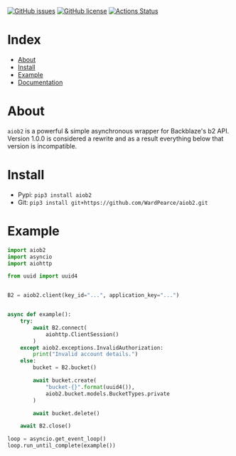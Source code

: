 [![GitHub issues](https://img.shields.io/github/issues/WardPearce/aiob2)](https://github.com/WardPearce/aiob2/issues)
[![GitHub license](https://img.shields.io/github/license/WardPearce/aiob2)](https://github.com/WardPearce/aiob2/blob/master/LICENSE)
[![Actions Status](https://github.com/WardPearce/aiob2/workflows/Python%20application/badge.svg)](https://github.com/WardPearce/aiob2/actions)

# Index
- [About](#about)
- [Install](#install)
- [Example](#example)
- [Documentation](/docs/README.md)

# About
``aiob2`` is a powerful & simple asynchronous wrapper for Backblaze's b2 API. Version 1.0.0 is considered a rewrite and as a result everything below that version is incompatible. 

# Install 
- Pypi: ``pip3 install aiob2``
- Git: ``pip3 install git+https://github.com/WardPearce/aiob2.git``

# Example
```python
import aiob2
import asyncio
import aiohttp

from uuid import uuid4


B2 = aiob2.client(key_id="...", application_key="...")


async def example():
    try:
        await B2.connect(
            aiohttp.ClientSession()
        )
    except aiob2.exceptions.InvalidAuthorization:
        print("Invalid account details.")
    else:
        bucket = B2.bucket()

        await bucket.create(
            "bucket-{}".format(uuid4()),
            aiob2.bucket.models.BucketTypes.private
        )

        await bucket.delete()

    await B2.close()

loop = asyncio.get_event_loop()
loop.run_until_complete(example())
```